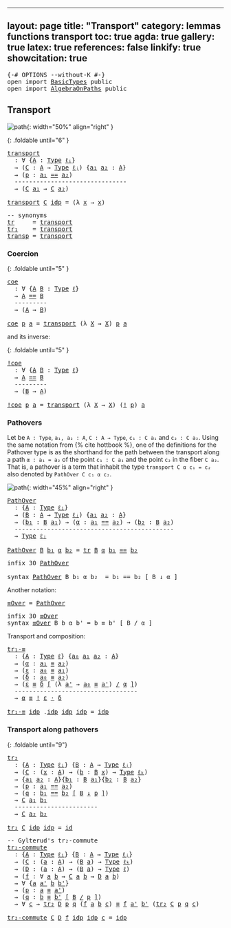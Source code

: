 
---
layout: page
title: "Transport"
category: lemmas functions transport
toc: true
agda: true
gallery: true
latex: true
references: false
linkify: true
showcitation: true
---

<div class="hide" >
<pre class="Agda">
<a id="211" class="Symbol">{-#</a> <a id="215" class="Keyword">OPTIONS</a> <a id="223" class="Pragma">--without-K</a> <a id="235" class="Symbol">#-}</a>
<a id="239" class="Keyword">open</a> <a id="244" class="Keyword">import</a> <a id="251" href="BasicTypes.html" class="Module">BasicTypes</a> <a id="262" class="Keyword">public</a>
<a id="269" class="Keyword">open</a> <a id="274" class="Keyword">import</a> <a id="281" href="AlgebraOnPaths.html" class="Module">AlgebraOnPaths</a> <a id="296" class="Keyword">public</a>
</pre>
</div>

## Transport

![path](/assets/ipe-images/transport-fiber-minihott.png){: width="50%" align="right" }

{: .foldable until="6" }
<pre class="Agda">
<a id="transport"></a><a id="462" href="Transport.html#462" class="Function">transport</a>
  <a id="474" class="Symbol">:</a> <a id="476" class="Symbol">∀</a> <a id="478" class="Symbol">{</a><a id="479" href="Transport.html#479" class="Bound">A</a> <a id="481" class="Symbol">:</a> <a id="483" href="Intro.html#2793" class="Function">Type</a> <a id="488" href="Intro.html#3375" class="Generalizable">ℓᵢ</a><a id="490" class="Symbol">}</a>
  <a id="494" class="Symbol">→</a> <a id="496" class="Symbol">(</a><a id="497" href="Transport.html#497" class="Bound">C</a> <a id="499" class="Symbol">:</a> <a id="501" href="Transport.html#479" class="Bound">A</a> <a id="503" class="Symbol">→</a> <a id="505" href="Intro.html#2793" class="Function">Type</a> <a id="510" href="Intro.html#3378" class="Generalizable">ℓⱼ</a><a id="512" class="Symbol">)</a> <a id="514" class="Symbol">{</a><a id="515" href="Transport.html#515" class="Bound">a₁</a> <a id="518" href="Transport.html#518" class="Bound">a₂</a> <a id="521" class="Symbol">:</a> <a id="523" href="Transport.html#479" class="Bound">A</a><a id="524" class="Symbol">}</a>
  <a id="528" class="Symbol">→</a> <a id="530" class="Symbol">(</a><a id="531" href="Transport.html#531" class="Bound">p</a> <a id="533" class="Symbol">:</a> <a id="535" href="Transport.html#515" class="Bound">a₁</a> <a id="538" href="BasicTypes.html#4338" class="Datatype Operator">==</a> <a id="541" href="Transport.html#518" class="Bound">a₂</a><a id="543" class="Symbol">)</a>
  <a id="547" class="Comment">-------------------------------</a>
  <a id="581" class="Symbol">→</a> <a id="583" class="Symbol">(</a><a id="584" href="Transport.html#497" class="Bound">C</a> <a id="586" href="Transport.html#515" class="Bound">a₁</a> <a id="589" class="Symbol">→</a> <a id="591" href="Transport.html#497" class="Bound">C</a> <a id="593" href="Transport.html#518" class="Bound">a₂</a><a id="595" class="Symbol">)</a>

<a id="598" href="Transport.html#462" class="Function">transport</a> <a id="608" href="Transport.html#608" class="Bound">C</a> <a id="610" href="BasicTypes.html#4393" class="InductiveConstructor">idp</a> <a id="614" class="Symbol">=</a> <a id="616" class="Symbol">(λ</a> <a id="619" href="Transport.html#619" class="Bound">x</a> <a id="621" class="Symbol">→</a> <a id="623" href="Transport.html#619" class="Bound">x</a><a id="624" class="Symbol">)</a>
</pre>

<pre class="Agda">
<a id="651" class="Comment">-- synonyms</a>
<a id="tr"></a><a id="663" href="Transport.html#663" class="Function">tr</a>     <a id="670" class="Symbol">=</a> <a id="672" href="Transport.html#462" class="Function">transport</a>
<a id="tr₁"></a><a id="682" href="Transport.html#682" class="Function">tr₁</a>    <a id="689" class="Symbol">=</a> <a id="691" href="Transport.html#462" class="Function">transport</a>
<a id="transp"></a><a id="701" href="Transport.html#701" class="Function">transp</a> <a id="708" class="Symbol">=</a> <a id="710" href="Transport.html#462" class="Function">transport</a>
</pre>

### Coercion

{: .foldable until="5" }
<pre class="Agda">
<a id="coe"></a><a id="784" href="Transport.html#784" class="Function">coe</a>
  <a id="790" class="Symbol">:</a> <a id="792" class="Symbol">∀</a> <a id="794" class="Symbol">{</a><a id="795" href="Transport.html#795" class="Bound">A</a> <a id="797" href="Transport.html#797" class="Bound">B</a> <a id="799" class="Symbol">:</a> <a id="801" href="Intro.html#2793" class="Function">Type</a> <a id="806" href="Intro.html#3373" class="Generalizable">ℓ</a><a id="807" class="Symbol">}</a>
  <a id="811" class="Symbol">→</a> <a id="813" href="Transport.html#795" class="Bound">A</a> <a id="815" href="BasicTypes.html#4338" class="Datatype Operator">==</a> <a id="818" href="Transport.html#797" class="Bound">B</a>
  <a id="822" class="Comment">---------</a>
  <a id="834" class="Symbol">→</a> <a id="836" class="Symbol">(</a><a id="837" href="Transport.html#795" class="Bound">A</a> <a id="839" class="Symbol">→</a> <a id="841" href="Transport.html#797" class="Bound">B</a><a id="842" class="Symbol">)</a>

<a id="845" href="Transport.html#784" class="Function">coe</a> <a id="849" href="Transport.html#849" class="Bound">p</a> <a id="851" href="Transport.html#851" class="Bound">a</a> <a id="853" class="Symbol">=</a> <a id="855" href="Transport.html#462" class="Function">transport</a> <a id="865" class="Symbol">(λ</a> <a id="868" href="Transport.html#868" class="Bound">X</a> <a id="870" class="Symbol">→</a> <a id="872" href="Transport.html#868" class="Bound">X</a><a id="873" class="Symbol">)</a> <a id="875" href="Transport.html#849" class="Bound">p</a> <a id="877" href="Transport.html#851" class="Bound">a</a>
</pre>

and its inverse:

{: .foldable until="5" }
<pre class="Agda">
<a id="!coe"></a><a id="947" href="Transport.html#947" class="Function">!coe</a>
  <a id="954" class="Symbol">:</a> <a id="956" class="Symbol">∀</a> <a id="958" class="Symbol">{</a><a id="959" href="Transport.html#959" class="Bound">A</a> <a id="961" href="Transport.html#961" class="Bound">B</a> <a id="963" class="Symbol">:</a> <a id="965" href="Intro.html#2793" class="Function">Type</a> <a id="970" href="Intro.html#3373" class="Generalizable">ℓ</a><a id="971" class="Symbol">}</a>
  <a id="975" class="Symbol">→</a> <a id="977" href="Transport.html#959" class="Bound">A</a> <a id="979" href="BasicTypes.html#4338" class="Datatype Operator">==</a> <a id="982" href="Transport.html#961" class="Bound">B</a>
  <a id="986" class="Comment">---------</a>
  <a id="998" class="Symbol">→</a> <a id="1000" class="Symbol">(</a><a id="1001" href="Transport.html#961" class="Bound">B</a> <a id="1003" class="Symbol">→</a> <a id="1005" href="Transport.html#959" class="Bound">A</a><a id="1006" class="Symbol">)</a>

<a id="1009" href="Transport.html#947" class="Function">!coe</a> <a id="1014" href="Transport.html#1014" class="Bound">p</a> <a id="1016" href="Transport.html#1016" class="Bound">a</a> <a id="1018" class="Symbol">=</a> <a id="1020" href="Transport.html#462" class="Function">transport</a> <a id="1030" class="Symbol">(λ</a> <a id="1033" href="Transport.html#1033" class="Bound">X</a> <a id="1035" class="Symbol">→</a> <a id="1037" href="Transport.html#1033" class="Bound">X</a><a id="1038" class="Symbol">)</a> <a id="1040" class="Symbol">(</a><a id="1041" href="BasicFunctions.html#4206" class="Function Operator">!</a> <a id="1043" href="Transport.html#1014" class="Bound">p</a><a id="1044" class="Symbol">)</a> <a id="1046" href="Transport.html#1016" class="Bound">a</a>
</pre>


### Pathovers

Let be `A : Type`, `a₁, a₂ : A`, `C : A → Type`, `c₁ : C a₁` and `c₂ : C a₂`.
Using the same notation from {% cite hottbook %}, one of the definitions for the
Pathover type is as the shorthand for the path between the transport along a
path `α : a₁ = a₂` of the point `c₁ : C a₁` and the point `c₂` in the fiber `C
a₂`. That is, a pathover is a term that inhabit the type `transport C α c₁ = c₂`
also denoted by `PathOver C c₁ α c₂`.

![path](/assets/ipe-images/pathover-3.png){: width="45%" align="right" }

<pre class="Agda">
<a id="PathOver"></a><a id="1598" href="Transport.html#1598" class="Function">PathOver</a>
  <a id="1609" class="Symbol">:</a> <a id="1611" class="Symbol">{</a><a id="1612" href="Transport.html#1612" class="Bound">A</a> <a id="1614" class="Symbol">:</a> <a id="1616" href="Intro.html#2793" class="Function">Type</a> <a id="1621" href="Intro.html#3375" class="Generalizable">ℓᵢ</a><a id="1623" class="Symbol">}</a>
  <a id="1627" class="Symbol">→</a> <a id="1629" class="Symbol">(</a><a id="1630" href="Transport.html#1630" class="Bound">B</a> <a id="1632" class="Symbol">:</a> <a id="1634" href="Transport.html#1612" class="Bound">A</a> <a id="1636" class="Symbol">→</a> <a id="1638" href="Intro.html#2793" class="Function">Type</a> <a id="1643" href="Intro.html#3378" class="Generalizable">ℓⱼ</a><a id="1645" class="Symbol">)</a> <a id="1647" class="Symbol">{</a><a id="1648" href="Transport.html#1648" class="Bound">a₁</a> <a id="1651" href="Transport.html#1651" class="Bound">a₂</a> <a id="1654" class="Symbol">:</a> <a id="1656" href="Transport.html#1612" class="Bound">A</a><a id="1657" class="Symbol">}</a>
  <a id="1661" class="Symbol">→</a> <a id="1663" class="Symbol">(</a><a id="1664" href="Transport.html#1664" class="Bound">b₁</a> <a id="1667" class="Symbol">:</a> <a id="1669" href="Transport.html#1630" class="Bound">B</a> <a id="1671" href="Transport.html#1648" class="Bound">a₁</a><a id="1673" class="Symbol">)</a> <a id="1675" class="Symbol">→</a> <a id="1677" class="Symbol">(</a><a id="1678" href="Transport.html#1678" class="Bound">α</a> <a id="1680" class="Symbol">:</a> <a id="1682" href="Transport.html#1648" class="Bound">a₁</a> <a id="1685" href="BasicTypes.html#4338" class="Datatype Operator">==</a> <a id="1688" href="Transport.html#1651" class="Bound">a₂</a><a id="1690" class="Symbol">)</a> <a id="1692" class="Symbol">→</a> <a id="1694" class="Symbol">(</a><a id="1695" href="Transport.html#1695" class="Bound">b₂</a> <a id="1698" class="Symbol">:</a> <a id="1700" href="Transport.html#1630" class="Bound">B</a> <a id="1702" href="Transport.html#1651" class="Bound">a₂</a><a id="1704" class="Symbol">)</a>
  <a id="1708" class="Comment">--------------------------------------------</a>
  <a id="1755" class="Symbol">→</a> <a id="1757" href="Intro.html#2793" class="Function">Type</a> <a id="1762" href="Intro.html#3378" class="Generalizable">ℓⱼ</a>

<a id="1766" href="Transport.html#1598" class="Function">PathOver</a> <a id="1775" href="Transport.html#1775" class="Bound">B</a> <a id="1777" href="Transport.html#1777" class="Bound">b₁</a> <a id="1780" href="Transport.html#1780" class="Bound">α</a> <a id="1782" href="Transport.html#1782" class="Bound">b₂</a> <a id="1785" class="Symbol">=</a> <a id="1787" href="Transport.html#663" class="Function">tr</a> <a id="1790" href="Transport.html#1775" class="Bound">B</a> <a id="1792" href="Transport.html#1780" class="Bound">α</a> <a id="1794" href="Transport.html#1777" class="Bound">b₁</a> <a id="1797" href="BasicTypes.html#4338" class="Datatype Operator">==</a> <a id="1800" href="Transport.html#1782" class="Bound">b₂</a>
</pre>

<pre class="Agda">
<a id="1828" class="Keyword">infix</a> <a id="1834" class="Number">30</a> <a id="1837" href="Transport.html#1598" class="Function">PathOver</a>

<a id="1847" class="Keyword">syntax</a> <a id="1854" href="Transport.html#1598" class="Function">PathOver</a> <a id="1863" class="Bound">B</a> <a id="1865" class="Bound">b₁</a> <a id="1868" class="Bound">α</a> <a id="1870" class="Bound">b₂</a>  <a id="1874" class="Symbol">=</a> <a id="1876" class="Bound">b₁</a> <a id="1879" class="Function">==</a> <a id="1882" class="Bound">b₂</a> <a id="1885" class="Function">[</a> <a id="1887" class="Bound">B</a> <a id="1889" class="Function">↓</a> <a id="1891" class="Bound">α</a> <a id="1893" class="Function">]</a>
</pre>

Another notation:

<pre class="Agda">
<a id="≡Over"></a><a id="1939" href="Transport.html#1939" class="Function">≡Over</a> <a id="1945" class="Symbol">=</a> <a id="1947" href="Transport.html#1598" class="Function">PathOver</a>
</pre>

<pre class="Agda">
<a id="1981" class="Keyword">infix</a> <a id="1987" class="Number">30</a> <a id="1990" href="Transport.html#1939" class="Function">≡Over</a>
<a id="1996" class="Keyword">syntax</a> <a id="2003" href="Transport.html#1939" class="Function">≡Over</a> <a id="2009" class="Bound">B</a> <a id="2011" class="Bound">b</a> <a id="2013" class="Bound">α</a> <a id="2015" class="Bound">b&#39;</a> <a id="2018" class="Symbol">=</a> <a id="2020" class="Bound">b</a> <a id="2022" class="Function">≡</a> <a id="2024" class="Bound">b&#39;</a> <a id="2027" class="Function">[</a> <a id="2029" class="Bound">B</a> <a id="2031" class="Function">/</a> <a id="2033" class="Bound">α</a> <a id="2035" class="Function">]</a>
</pre>

Transport and composition:

<pre class="Agda">
<a id="tr₁-≡"></a><a id="2090" href="Transport.html#2090" class="Function">tr₁-≡</a>
  <a id="2098" class="Symbol">:</a> <a id="2100" class="Symbol">{</a><a id="2101" href="Transport.html#2101" class="Bound">A</a> <a id="2103" class="Symbol">:</a> <a id="2105" href="Intro.html#2793" class="Function">Type</a> <a id="2110" href="Intro.html#3373" class="Generalizable">ℓ</a><a id="2111" class="Symbol">}</a> <a id="2113" class="Symbol">{</a><a id="2114" href="Transport.html#2114" class="Bound">a₀</a> <a id="2117" href="Transport.html#2117" class="Bound">a₁</a> <a id="2120" href="Transport.html#2120" class="Bound">a₂</a> <a id="2123" class="Symbol">:</a> <a id="2125" href="Transport.html#2101" class="Bound">A</a><a id="2126" class="Symbol">}</a>
  <a id="2130" class="Symbol">→</a> <a id="2132" class="Symbol">(</a><a id="2133" href="Transport.html#2133" class="Bound">α</a> <a id="2135" class="Symbol">:</a> <a id="2137" href="Transport.html#2117" class="Bound">a₁</a> <a id="2140" href="BasicTypes.html#4524" class="Function Operator">≡</a> <a id="2142" href="Transport.html#2120" class="Bound">a₂</a><a id="2144" class="Symbol">)</a>
  <a id="2148" class="Symbol">→</a> <a id="2150" class="Symbol">(</a><a id="2151" href="Transport.html#2151" class="Bound">ε</a> <a id="2153" class="Symbol">:</a> <a id="2155" href="Transport.html#2114" class="Bound">a₀</a> <a id="2158" href="BasicTypes.html#4524" class="Function Operator">≡</a> <a id="2160" href="Transport.html#2117" class="Bound">a₁</a><a id="2162" class="Symbol">)</a>
  <a id="2166" class="Symbol">→</a> <a id="2168" class="Symbol">(</a><a id="2169" href="Transport.html#2169" class="Bound">δ</a> <a id="2171" class="Symbol">:</a> <a id="2173" href="Transport.html#2114" class="Bound">a₀</a> <a id="2176" href="BasicTypes.html#4524" class="Function Operator">≡</a> <a id="2178" href="Transport.html#2120" class="Bound">a₂</a><a id="2180" class="Symbol">)</a>
  <a id="2184" class="Symbol">→</a> <a id="2186" class="Symbol">(</a><a id="2187" href="Transport.html#2151" class="Bound">ε</a> <a id="2189" href="Transport.html#1939" class="Function">≡</a> <a id="2191" href="Transport.html#2169" class="Bound">δ</a> <a id="2193" href="Transport.html#1939" class="Function">[</a> <a id="2195" class="Symbol">(λ</a> <a id="2198" href="Transport.html#2198" class="Bound">a&#39;</a> <a id="2201" class="Symbol">→</a> <a id="2203" href="Transport.html#2114" class="Bound">a₀</a> <a id="2206" href="BasicTypes.html#4524" class="Function Operator">≡</a> <a id="2208" href="Transport.html#2198" class="Bound">a&#39;</a><a id="2210" class="Symbol">)</a> <a id="2212" href="Transport.html#1939" class="Function">/</a> <a id="2214" href="Transport.html#2133" class="Bound">α</a> <a id="2216" href="Transport.html#1939" class="Function">]</a><a id="2217" class="Symbol">)</a>
  <a id="2221" class="Comment">----------------------------------</a>
  <a id="2258" class="Symbol">→</a> <a id="2260" href="Transport.html#2133" class="Bound">α</a> <a id="2262" href="BasicTypes.html#4524" class="Function Operator">≡</a> <a id="2264" href="BasicFunctions.html#4206" class="Function Operator">!</a> <a id="2266" href="Transport.html#2151" class="Bound">ε</a> <a id="2268" href="BasicFunctions.html#3811" class="Function Operator">·</a> <a id="2270" href="Transport.html#2169" class="Bound">δ</a>

<a id="2273" href="Transport.html#2090" class="Function">tr₁-≡</a> <a id="2279" href="BasicTypes.html#4393" class="InductiveConstructor">idp</a> <a id="2283" class="DottedPattern Symbol">.</a><a id="2284" href="BasicTypes.html#4393" class="DottedPattern InductiveConstructor">idp</a> <a id="2288" href="BasicTypes.html#4393" class="InductiveConstructor">idp</a> <a id="2292" href="BasicTypes.html#4393" class="InductiveConstructor">idp</a> <a id="2296" class="Symbol">=</a> <a id="2298" href="BasicTypes.html#4393" class="InductiveConstructor">idp</a>
</pre>


### Transport along pathovers

{: .foldable until="9"}
<pre class="Agda">
<a id="tr₂"></a><a id="2383" href="Transport.html#2383" class="Function">tr₂</a>
  <a id="2389" class="Symbol">:</a> <a id="2391" class="Symbol">{</a><a id="2392" href="Transport.html#2392" class="Bound">A</a> <a id="2394" class="Symbol">:</a> <a id="2396" href="Intro.html#2793" class="Function">Type</a> <a id="2401" href="Intro.html#3375" class="Generalizable">ℓᵢ</a><a id="2403" class="Symbol">}</a> <a id="2405" class="Symbol">{</a><a id="2406" href="Transport.html#2406" class="Bound">B</a> <a id="2408" class="Symbol">:</a> <a id="2410" href="Transport.html#2392" class="Bound">A</a> <a id="2412" class="Symbol">→</a> <a id="2414" href="Intro.html#2793" class="Function">Type</a> <a id="2419" href="Intro.html#3378" class="Generalizable">ℓⱼ</a><a id="2421" class="Symbol">}</a>
  <a id="2425" class="Symbol">→</a> <a id="2427" class="Symbol">(</a><a id="2428" href="Transport.html#2428" class="Bound">C</a> <a id="2430" class="Symbol">:</a> <a id="2432" class="Symbol">(</a><a id="2433" href="Transport.html#2433" class="Bound">x</a> <a id="2435" class="Symbol">:</a> <a id="2437" href="Transport.html#2392" class="Bound">A</a><a id="2438" class="Symbol">)</a> <a id="2440" class="Symbol">→</a> <a id="2442" class="Symbol">(</a><a id="2443" href="Transport.html#2443" class="Bound">b</a> <a id="2445" class="Symbol">:</a> <a id="2447" href="Transport.html#2406" class="Bound">B</a> <a id="2449" href="Transport.html#2433" class="Bound">x</a><a id="2450" class="Symbol">)</a> <a id="2452" class="Symbol">→</a> <a id="2454" href="Intro.html#2793" class="Function">Type</a> <a id="2459" href="Intro.html#3381" class="Generalizable">ℓₖ</a><a id="2461" class="Symbol">)</a>
  <a id="2465" class="Symbol">→</a> <a id="2467" class="Symbol">{</a><a id="2468" href="Transport.html#2468" class="Bound">a₁</a> <a id="2471" href="Transport.html#2471" class="Bound">a₂</a> <a id="2474" class="Symbol">:</a> <a id="2476" href="Transport.html#2392" class="Bound">A</a><a id="2477" class="Symbol">}{</a><a id="2479" href="Transport.html#2479" class="Bound">b₁</a> <a id="2482" class="Symbol">:</a> <a id="2484" href="Transport.html#2406" class="Bound">B</a> <a id="2486" href="Transport.html#2468" class="Bound">a₁</a><a id="2488" class="Symbol">}{</a><a id="2490" href="Transport.html#2490" class="Bound">b₂</a> <a id="2493" class="Symbol">:</a> <a id="2495" href="Transport.html#2406" class="Bound">B</a> <a id="2497" href="Transport.html#2471" class="Bound">a₂</a><a id="2499" class="Symbol">}</a>
  <a id="2503" class="Symbol">→</a> <a id="2505" class="Symbol">(</a><a id="2506" href="Transport.html#2506" class="Bound">p</a> <a id="2508" class="Symbol">:</a> <a id="2510" href="Transport.html#2468" class="Bound">a₁</a> <a id="2513" href="BasicTypes.html#4338" class="Datatype Operator">==</a> <a id="2516" href="Transport.html#2471" class="Bound">a₂</a><a id="2518" class="Symbol">)</a>
  <a id="2522" class="Symbol">→</a> <a id="2524" class="Symbol">(</a><a id="2525" href="Transport.html#2525" class="Bound">q</a> <a id="2527" class="Symbol">:</a> <a id="2529" href="Transport.html#2479" class="Bound">b₁</a> <a id="2532" href="Transport.html#1598" class="Function">==</a> <a id="2535" href="Transport.html#2490" class="Bound">b₂</a> <a id="2538" href="Transport.html#1598" class="Function">[</a> <a id="2540" href="Transport.html#2406" class="Bound">B</a> <a id="2542" href="Transport.html#1598" class="Function">↓</a> <a id="2544" href="Transport.html#2506" class="Bound">p</a> <a id="2546" href="Transport.html#1598" class="Function">]</a><a id="2547" class="Symbol">)</a>
  <a id="2551" class="Symbol">→</a> <a id="2553" href="Transport.html#2428" class="Bound">C</a> <a id="2555" href="Transport.html#2468" class="Bound">a₁</a> <a id="2558" href="Transport.html#2479" class="Bound">b₁</a>
  <a id="2563" class="Comment">-----------------------</a>
  <a id="2589" class="Symbol">→</a> <a id="2591" href="Transport.html#2428" class="Bound">C</a> <a id="2593" href="Transport.html#2471" class="Bound">a₂</a> <a id="2596" href="Transport.html#2490" class="Bound">b₂</a>

<a id="2600" href="Transport.html#2383" class="Function">tr₂</a> <a id="2604" href="Transport.html#2604" class="Bound">C</a> <a id="2606" href="BasicTypes.html#4393" class="InductiveConstructor">idp</a> <a id="2610" href="BasicTypes.html#4393" class="InductiveConstructor">idp</a> <a id="2614" class="Symbol">=</a> <a id="2616" href="BasicFunctions.html#376" class="Function">id</a>
</pre>

<pre class="Agda">
<a id="2644" class="Comment">-- Gylterud&#39;s tr₂-commute</a>
<a id="tr₂-commute"></a><a id="2670" href="Transport.html#2670" class="Function">tr₂-commute</a>
  <a id="2684" class="Symbol">:</a> <a id="2686" class="Symbol">{</a><a id="2687" href="Transport.html#2687" class="Bound">A</a> <a id="2689" class="Symbol">:</a> <a id="2691" href="Intro.html#2793" class="Function">Type</a> <a id="2696" href="Intro.html#3375" class="Generalizable">ℓᵢ</a><a id="2698" class="Symbol">}</a> <a id="2700" class="Symbol">{</a><a id="2701" href="Transport.html#2701" class="Bound">B</a> <a id="2703" class="Symbol">:</a> <a id="2705" href="Transport.html#2687" class="Bound">A</a> <a id="2707" class="Symbol">→</a> <a id="2709" href="Intro.html#2793" class="Function">Type</a> <a id="2714" href="Intro.html#3378" class="Generalizable">ℓⱼ</a><a id="2716" class="Symbol">}</a>
  <a id="2720" class="Symbol">→</a> <a id="2722" class="Symbol">(</a><a id="2723" href="Transport.html#2723" class="Bound">C</a> <a id="2725" class="Symbol">:</a> <a id="2727" class="Symbol">(</a><a id="2728" href="Transport.html#2728" class="Bound">a</a> <a id="2730" class="Symbol">:</a> <a id="2732" href="Transport.html#2687" class="Bound">A</a><a id="2733" class="Symbol">)</a> <a id="2735" class="Symbol">→</a> <a id="2737" class="Symbol">(</a><a id="2738" href="Transport.html#2701" class="Bound">B</a> <a id="2740" href="Transport.html#2728" class="Bound">a</a><a id="2741" class="Symbol">)</a> <a id="2743" class="Symbol">→</a> <a id="2745" href="Intro.html#2793" class="Function">Type</a> <a id="2750" href="Intro.html#3381" class="Generalizable">ℓₖ</a><a id="2752" class="Symbol">)</a>
  <a id="2756" class="Symbol">→</a> <a id="2758" class="Symbol">(</a><a id="2759" href="Transport.html#2759" class="Bound">D</a> <a id="2761" class="Symbol">:</a> <a id="2763" class="Symbol">(</a><a id="2764" href="Transport.html#2764" class="Bound">a</a> <a id="2766" class="Symbol">:</a> <a id="2768" href="Transport.html#2687" class="Bound">A</a><a id="2769" class="Symbol">)</a> <a id="2771" class="Symbol">→</a> <a id="2773" class="Symbol">(</a><a id="2774" href="Transport.html#2701" class="Bound">B</a> <a id="2776" href="Transport.html#2764" class="Bound">a</a><a id="2777" class="Symbol">)</a> <a id="2779" class="Symbol">→</a> <a id="2781" href="Intro.html#2793" class="Function">Type</a> <a id="2786" href="Intro.html#3373" class="Generalizable">ℓ</a><a id="2787" class="Symbol">)</a>
  <a id="2791" class="Symbol">→</a> <a id="2793" class="Symbol">(</a><a id="2794" href="Transport.html#2794" class="Bound">f</a> <a id="2796" class="Symbol">:</a> <a id="2798" class="Symbol">∀</a> <a id="2800" href="Transport.html#2800" class="Bound">a</a> <a id="2802" href="Transport.html#2802" class="Bound">b</a> <a id="2804" class="Symbol">→</a> <a id="2806" href="Transport.html#2723" class="Bound">C</a> <a id="2808" href="Transport.html#2800" class="Bound">a</a> <a id="2810" href="Transport.html#2802" class="Bound">b</a> <a id="2812" class="Symbol">→</a> <a id="2814" href="Transport.html#2759" class="Bound">D</a> <a id="2816" href="Transport.html#2800" class="Bound">a</a> <a id="2818" href="Transport.html#2802" class="Bound">b</a><a id="2819" class="Symbol">)</a>
  <a id="2823" class="Symbol">→</a> <a id="2825" class="Symbol">∀</a> <a id="2827" class="Symbol">{</a><a id="2828" href="Transport.html#2828" class="Bound">a</a> <a id="2830" href="Transport.html#2830" class="Bound">a&#39;</a> <a id="2833" href="Transport.html#2833" class="Bound">b</a> <a id="2835" href="Transport.html#2835" class="Bound">b&#39;</a><a id="2837" class="Symbol">}</a>
  <a id="2841" class="Symbol">→</a> <a id="2843" class="Symbol">(</a><a id="2844" href="Transport.html#2844" class="Bound">p</a> <a id="2846" class="Symbol">:</a> <a id="2848" href="Transport.html#2828" class="Bound">a</a> <a id="2850" href="BasicTypes.html#4524" class="Function Operator">≡</a> <a id="2852" href="Transport.html#2830" class="Bound">a&#39;</a><a id="2854" class="Symbol">)</a>
  <a id="2858" class="Symbol">→</a> <a id="2860" class="Symbol">(</a><a id="2861" href="Transport.html#2861" class="Bound">q</a> <a id="2863" class="Symbol">:</a> <a id="2865" href="Transport.html#2833" class="Bound">b</a> <a id="2867" href="Transport.html#1939" class="Function">≡</a> <a id="2869" href="Transport.html#2835" class="Bound">b&#39;</a> <a id="2872" href="Transport.html#1939" class="Function">[</a> <a id="2874" href="Transport.html#2701" class="Bound">B</a> <a id="2876" href="Transport.html#1939" class="Function">/</a> <a id="2878" href="Transport.html#2844" class="Bound">p</a> <a id="2880" href="Transport.html#1939" class="Function">]</a><a id="2881" class="Symbol">)</a>
  <a id="2885" class="Symbol">→</a> <a id="2887" class="Symbol">∀</a> <a id="2889" href="Transport.html#2889" class="Bound">c</a> <a id="2891" class="Symbol">→</a> <a id="2893" href="Transport.html#2383" class="Function">tr₂</a> <a id="2897" href="Transport.html#2759" class="Bound">D</a> <a id="2899" href="Transport.html#2844" class="Bound">p</a> <a id="2901" href="Transport.html#2861" class="Bound">q</a> <a id="2903" class="Symbol">(</a><a id="2904" href="Transport.html#2794" class="Bound">f</a> <a id="2906" href="Transport.html#2828" class="Bound">a</a> <a id="2908" href="Transport.html#2833" class="Bound">b</a> <a id="2910" href="Transport.html#2889" class="Bound">c</a><a id="2911" class="Symbol">)</a> <a id="2913" href="BasicTypes.html#4524" class="Function Operator">≡</a> <a id="2915" href="Transport.html#2794" class="Bound">f</a> <a id="2917" href="Transport.html#2830" class="Bound">a&#39;</a> <a id="2920" href="Transport.html#2835" class="Bound">b&#39;</a> <a id="2923" class="Symbol">(</a><a id="2924" href="Transport.html#2383" class="Function">tr₂</a> <a id="2928" href="Transport.html#2723" class="Bound">C</a> <a id="2930" href="Transport.html#2844" class="Bound">p</a> <a id="2932" href="Transport.html#2861" class="Bound">q</a> <a id="2934" href="Transport.html#2889" class="Bound">c</a><a id="2935" class="Symbol">)</a>

<a id="2938" href="Transport.html#2670" class="Function">tr₂-commute</a> <a id="2950" href="Transport.html#2950" class="Bound">C</a> <a id="2952" href="Transport.html#2952" class="Bound">D</a> <a id="2954" href="Transport.html#2954" class="Bound">f</a> <a id="2956" href="BasicTypes.html#4393" class="InductiveConstructor">idp</a> <a id="2960" href="BasicTypes.html#4393" class="InductiveConstructor">idp</a> <a id="2964" href="Transport.html#2964" class="Bound">c</a> <a id="2966" class="Symbol">=</a> <a id="2968" href="BasicTypes.html#4393" class="InductiveConstructor">idp</a>
</pre>

